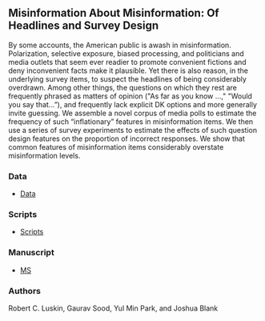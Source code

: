 ## Misinformation About Misinformation: Of Headlines and Survey Design

By some accounts, the American public is awash in misinformation. Polarization, selective exposure, biased processing, and politicians and media outlets that seem ever readier to promote convenient fictions and deny inconvenient facts make it plausible. Yet there is also reason, in the underlying survey items, to suspect the headlines of being considerably overdrawn. Among other things, the questions on which they rest are frequently phrased as matters of opinion ("As far as you know ...," "Would you say that...”), and frequently lack explicit DK options and more generally invite guessing. We assemble a novel corpus of media polls to estimate the frequency of such “inflationary” features in misinformation items. We then use a series of survey experiments to estimate the effects of such question design features on the proportion of incorrect responses. We show that common features of misinformation items considerably overstate misinformation levels. 

### Data

* [Data](data/)

### Scripts

* [Scripts](scripts/)


### Manuscript

* [MS](ms/)

### Authors

Robert C. Luskin, Gaurav Sood, Yul Min Park, and Joshua Blank
